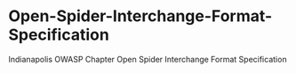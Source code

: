 Open-Spider-Interchange-Format-Specification
============================================

Indianapolis OWASP Chapter Open Spider Interchange Format Specification
